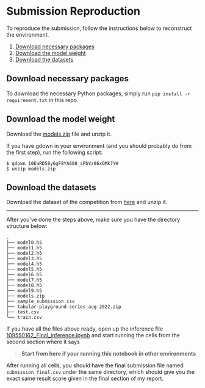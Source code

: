 # Submission  Reproduction

To reproduce the submission, follow the instructions below to reconstruct the environment.

1. [Download necessary packages](#Download-necessary-packages)
2. [Download the model weight](#Download-the-model-weight)
3. [Download the datasets](#Download-the-datasets)

## Download necessary packages
To download the necessary Python packages, simply run `pip install -r requirement.txt` in this repo.

## Download the model weight
Download the [models.zip](https://drive.google.com/open?id=10EaRD58y6gF8YA688_sPbVz06xOMk7YH&authuser=0&usp=drive_link) file and unzip it.

If you have gdown in your environment (and you should probably do from the first step), run the following script:
```bash=
$ gdown 10EaRD58y6gF8YA688_sPbVz06xOMk7YH
$ unzip models.zip
```

## Download the datasets
Download the dataset of the competition from [here](https://www.kaggle.com/competitions/tabular-playground-series-aug-2022/data) and unzip it.

---

After you've done the steps above, make sure you have the directory structure below:
```
.
├── model0.h5
├── model1.h5
├── model2.h5
├── model3.h5
├── model4.h5
├── model5.h5
├── model6.h5
├── model7.h5
├── model8.h5
├── model9.h5
├── models.zip
├── sample_submission.csv
├── tabular-playground-series-aug-2022.zip
├── test.csv
└── train.csv
```

If you have all the files above ready, open up the inference file [109550162_Final_inference.ipynb](https://github.com/Lucas-Kuo/111Fall_ML_Final/blob/main/109550162_Final_inference.ipynb) and start running the cells from the second section where it says
> **Start from here if your running this notebook in other environments**

After running all cells, you should have the final submission file named `submission_final.csv` under the same directory, which should give you the exact same result score given in the final section of my report.
